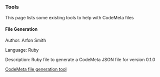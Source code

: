 ### Tools

This page lists some existing tools to help with CodeMeta files

#### File Generation

Author: Arfon Smith

Language: Ruby

Description: Ruby file to generate a CodeMeta JSON file for version 0.1.0

[CodeMeta file generation tool](https://gist.github.com/arfon/478b2ed49e11f984d6fb)
